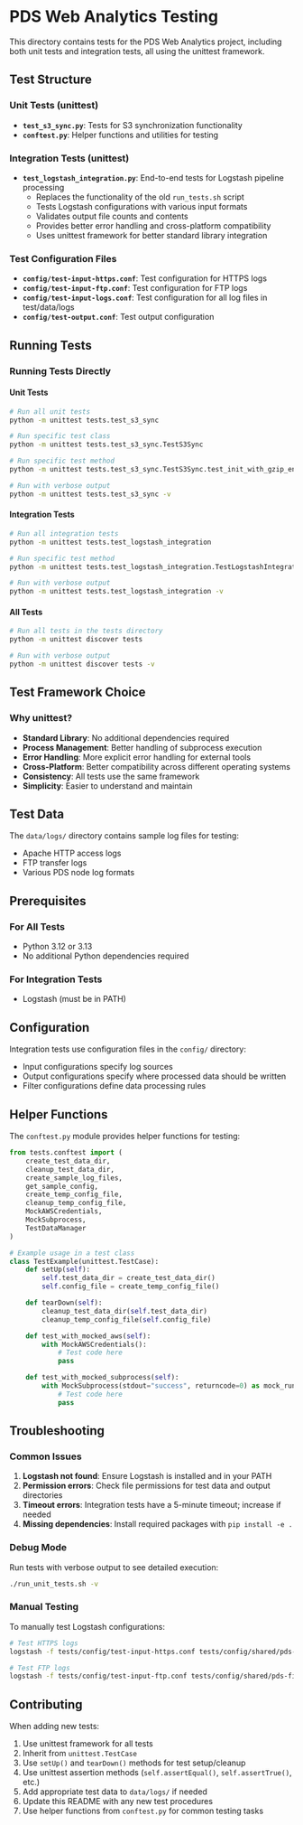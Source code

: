 # PDS Web Analytics Testing

This directory contains tests for the PDS Web Analytics project, including both unit tests and integration tests, all using the unittest framework.

## Test Structure

### Unit Tests (unittest)
- **`test_s3_sync.py`**: Tests for S3 synchronization functionality
- **`conftest.py`**: Helper functions and utilities for testing

### Integration Tests (unittest)
- **`test_logstash_integration.py`**: End-to-end tests for Logstash pipeline processing
  - Replaces the functionality of the old `run_tests.sh` script
  - Tests Logstash configurations with various input formats
  - Validates output file counts and contents
  - Provides better error handling and cross-platform compatibility
  - Uses unittest framework for better standard library integration

### Test Configuration Files
- **`config/test-input-https.conf`**: Test configuration for HTTPS logs
- **`config/test-input-ftp.conf`**: Test configuration for FTP logs
- **`config/test-input-logs.conf`**: Test configuration for all log files in test/data/logs
- **`config/test-output.conf`**: Test output configuration

## Running Tests

### Running Tests Directly

#### Unit Tests
```bash
# Run all unit tests
python -m unittest tests.test_s3_sync

# Run specific test class
python -m unittest tests.test_s3_sync.TestS3Sync

# Run specific test method
python -m unittest tests.test_s3_sync.TestS3Sync.test_init_with_gzip_enabled

# Run with verbose output
python -m unittest tests.test_s3_sync -v
```

#### Integration Tests
```bash
# Run all integration tests
python -m unittest tests.test_logstash_integration

# Run specific test method
python -m unittest tests.test_logstash_integration.TestLogstashIntegration.test_https_log_processing

# Run with verbose output
python -m unittest tests.test_logstash_integration -v
```

#### All Tests
```bash
# Run all tests in the tests directory
python -m unittest discover tests

# Run with verbose output
python -m unittest discover tests -v
```

## Test Framework Choice

### Why unittest?
- **Standard Library**: No additional dependencies required
- **Process Management**: Better handling of subprocess execution
- **Error Handling**: More explicit error handling for external tools
- **Cross-Platform**: Better compatibility across different operating systems
- **Consistency**: All tests use the same framework
- **Simplicity**: Easier to understand and maintain

## Test Data

The `data/logs/` directory contains sample log files for testing:
- Apache HTTP access logs
- FTP transfer logs
- Various PDS node log formats

## Prerequisites

### For All Tests
- Python 3.12 or 3.13
- No additional Python dependencies required

### For Integration Tests
- Logstash (must be in PATH)

## Configuration

Integration tests use configuration files in the `config/` directory:
- Input configurations specify log sources
- Output configurations specify where processed data should be written
- Filter configurations define data processing rules

## Helper Functions

The `conftest.py` module provides helper functions for testing:

```python
from tests.conftest import (
    create_test_data_dir,
    cleanup_test_data_dir,
    create_sample_log_files,
    get_sample_config,
    create_temp_config_file,
    cleanup_temp_config_file,
    MockAWSCredentials,
    MockSubprocess,
    TestDataManager
)

# Example usage in a test class
class TestExample(unittest.TestCase):
    def setUp(self):
        self.test_data_dir = create_test_data_dir()
        self.config_file = create_temp_config_file()

    def tearDown(self):
        cleanup_test_data_dir(self.test_data_dir)
        cleanup_temp_config_file(self.config_file)

    def test_with_mocked_aws(self):
        with MockAWSCredentials():
            # Test code here
            pass

    def test_with_mocked_subprocess(self):
        with MockSubprocess(stdout="success", returncode=0) as mock_run:
            # Test code here
            pass
```

## Troubleshooting

### Common Issues

1. **Logstash not found**: Ensure Logstash is installed and in your PATH
2. **Permission errors**: Check file permissions for test data and output directories
3. **Timeout errors**: Integration tests have a 5-minute timeout; increase if needed
4. **Missing dependencies**: Install required packages with `pip install -e .`

### Debug Mode

Run tests with verbose output to see detailed execution:
```bash
./run_unit_tests.sh -v
```

### Manual Testing

To manually test Logstash configurations:
```bash
# Test HTTPS logs
logstash -f tests/config/test-input-https.conf tests/config/shared/pds-filter.conf tests/config/test-output.conf

# Test FTP logs
logstash -f tests/config/test-input-ftp.conf tests/config/shared/pds-filter.conf tests/config/test-output.conf
```

## Contributing

When adding new tests:
1. Use unittest framework for all tests
2. Inherit from `unittest.TestCase`
3. Use `setUp()` and `tearDown()` methods for test setup/cleanup
4. Use unittest assertion methods (`self.assertEqual()`, `self.assertTrue()`, etc.)
5. Add appropriate test data to `data/logs/` if needed
6. Update this README with any new test procedures
7. Use helper functions from `conftest.py` for common testing tasks
